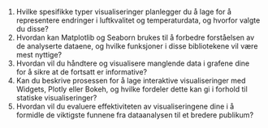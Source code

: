 1. Hvilke spesifikke typer visualiseringer planlegger du å lage for å representere endringer i luftkvalitet og temperaturdata, og hvorfor valgte du disse?
2. Hvordan kan Matplotlib og Seaborn brukes til å forbedre forståelsen av de analyserte dataene, og hvilke funksjoner i disse bibliotekene vil være mest nyttige?
3. Hvordan vil du håndtere og visualisere manglende data i grafene dine for å sikre at de fortsatt er informative?
4. Kan du beskrive prosessen for å lage interaktive visualiseringer med Widgets, Plotly eller Bokeh, og hvilke fordeler dette kan gi i forhold til statiske visualiseringer?
5. Hvordan vil du evaluere effektiviteten av visualiseringene dine i å formidle de viktigste funnene fra dataanalysen til et bredere publikum?